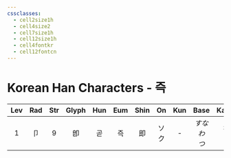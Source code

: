 ```yaml
---
cssclasses:
  - cell2size1h
  - cell4size2
  - cell7size1h
  - cell12size1h
  - cell4fontkr
  - cell12fontcn
---
```


# Korean Han Characters - 즉

| Lev | Rad | Str | Glyph | Hun | Eum | Shin | On  | Kun |    Base    |   Kana   | Simp | Man | Can  | Viet |
| :-: | :-: | :-: | :---: | :-: | :-: | :--: | :-: | :-: | :--------: | :------: | :--: | :-: | :--: | :--: |
|  1  |  卩  |  9  |   卽   |  곧  |  즉  |  即   | ソク  |  -  | *すなわ<br>つ* | *ち<br>く* |  即   | jí  | zik1 | tức  |
